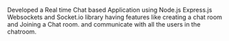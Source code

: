 Developed a Real time Chat based Application using Node.js Express.js Websockets and Socket.io library having features like creating a chat room and Joining a Chat room. and communicate with all the users in the chatroom.
